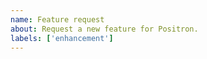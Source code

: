 ```yaml
---
name: Feature request
about: Request a new feature for Positron.
labels: ['enhancement']
---
```


<!--

Thanks for taking the time to file a feature request! Please take the time to search for an existing feature request, to avoid creating duplicate requests. If you find an existing feature request, please give it a thumbs-up reaction, as we'll use these reactions to help prioritize the implementation of these features in the future.

If the feature has not yet been filed, then please describe the feature you'd like to see become a part of Positron.

-->
